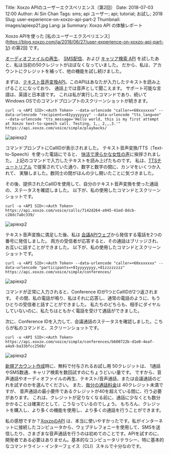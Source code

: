 Title: Xoxzo APIのユーザーエクスペリエンス（第2回）
Date: 2018-07-03 12:00
Author: Ai Sin Chan
Tags: sms; api ユーザー; api; tutorial; お試し; 2018
Slug: user-experience-on-xoxzo-api-part-2
Thumbnail: images/apiexp21.jpg
Lang: ja
Summary: Xoxzo API の体験レポート

Xoxzo APIを使った [私のユーザーエクスペリエンス]
(https://blog.xoxzo.com/ja/2018/06/27/user-experience-on-xoxzo-api-part-1/) の第2回 です。

[オーディオファイルの再生](https://www.xoxzo.com/ja/about/voice-api/)、
[SMS配信](https://www.xoxzo.com/ja/about/sms-api/)、および [キャリア検索 API](https://www.xoxzo.com/ja/about/utilities-api/)
を試したあと、私は当初の50クレジットがほぼなくなっていました。
だから、私は、アカウントにクレジットを補って、他の機能を試し続けました。

まずは、[テキスト音声変換API](https://www.xoxzo.com/ja/about/voice-api/)。このAPIはあなたが入力したテキストを読み上げることになっており、
通話上では音声として聞こえます。
サポート可能な言語は、英語と日本語です。
これは私が実行したコマンドであり、続いてWindows OSでのコマンドプロンプトのスクリーンショットが続きます。

```
curl -u <API SID>:<Auth Token> --data-urlencode "caller=+60xxxxxxx" --data-urlencode "recipient=+81yyyyyyyy" --data-urlencode "tts_lang=en" --data-urlencode "tts_message='Hello world, this is my first attempt at Xoxzo text-to-speech call. Testing, 1,, 2,,,3.'" https://api.xoxzo.com/voice/simple/playbacks/
```

![apiexp2](/images/apiexp21.jpg)

コマンドプロンプトにCallIDが表示されました。
テキスト音声変換/TTS（Text-to-Speech）を使った電話にでると、
[快活で滑らかな女性の声](https://blog.xoxzo.com/ja/2018/05/23/ivrflow/)に挨拶されました。
上記のコマンドで入力したテキストを読み上げたものです。
私は、[TTSチュートリアル](https://blog.xoxzo.com/ja/2018/03/09/making-a-voice-authentication-call-with-tts/)
で提案されていた通り、数字と数字の間に、カンマをいくつか入れて、
実験しました。数同士の間がほんの少し開いたことに気づきました。

その後、提供されたCallIDを使用して、自分のテキスト音声変換を使った通話の、ステータスを確認しました。
以下が、私の使用したコマンドとスクリーンショットです。

```
curl -u <API SID>:<Auth Token> https://api.xoxzo.com/voice/calls/7142d264-a945-41ed-8dcb-c28dc7a8c339/
```

![apiexp2](/images/apiexp22.jpg)

テキスト音声変換に満足した後、私は [会議APIウェブ](https://www.xoxzo.com/ja/about/voice-api/)から発信する電話を2つの番号に発信しました。
両方の受信者が応答すると、その通話はブリッジされ、お互いに話すことができました。
以下が、私の使用したコマンドとスクリーンショットです。

```
curl -u <API SID>:<Auth Token> --data-urlencode "caller=+60xxxxxxx" --data-urlencode "participants=+81yyyyyyyy,+81zzzzzzzz" https://api.xoxzo.com/voice/simple/conferences/
```

![apiexp2](/images/apiexp23.jpg)
 
コマンドが正常に入力されると、Conference IDが1つとCallIDが2つ返されます。
その間、私の電話が鳴り、私はそれに応答し、通常の電話のように、もうひとりの受信者と話すことができました。
私たちのどちらも、相手にダイヤルしていないのに、私たちはともかく電話を受けて通話ができました。

次に、Conference IDを入力して、会議通話のステータスを確認しました。こちらが私のコマンドと、スクリーンショットです。

```
curl -u <API SID>:<Auth Token> https://api.xoxzo.com/voice/simple/conferences/b600722b-d1e0-4eaf-a4a9-ba33bfcc2560/
```

![apiexp2](/images/apiexp24.jpg)

[新規アカウント作成](https://www.xoxzo.com/ja/accounts/signup/)時に、無料で付与されるお試し用 50クレジットは、
1通話やSMS数通、キャリア検索を数回試すのにちょうどいい量です。
ですから、音声通話やオーディオファイルの再生、テキスト/音声通話、または会議通話のどれを試すのかを選んでください。
また、[毎分の通話料金](https://www.xoxzo.com/ja/about/pricing/voice#outbound-call)は 40クレジット未満ですが、
音声通話の最小要件であるクレジットが40を超えている間に、行う必要があります。
これは、クレジットが足りなくなる前に、通話に少なくとも数分かかることは確実だとして、こうなっているのでしょう。
もちろん、クレジットを購入し、より多くの機能を使用し、より多くの通話を行うことができます。

私の感想ですか？[XoxzoのAPI](https://www.xoxzo.com/ja/) は、本当に使いやすかったです。私がインターネットに接続したコンピュータから、ウェブテレフォニーを使用して、SMSを送信したり、さまざまな音声通話を行うのは初めてのことです。APIを試すのに、開発者である必要はありません。基本的なコンピュータリテラシー、特に基本的なコマンドライン・インターフェイス（CLI）スキルで十分なのです。
